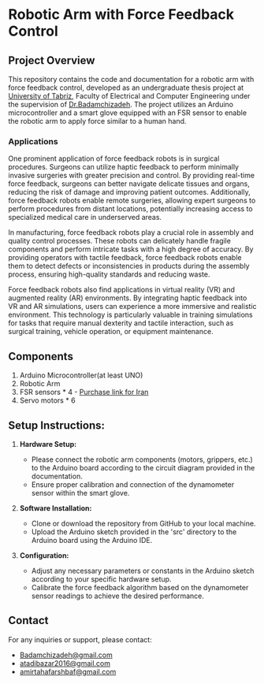 # Robotic Arm with Force Feedback Control



## Project Overview

This repository contains the code and documentation for a robotic arm with force feedback control, developed as an undergraduate thesis project at [University of Tabriz](https://tabrizu.ac.ir/en), Faculty of Electrical and Computer Engineering under the supervision of [Dr.Badamchizadeh](https://scholar.google.com/citations?user=edtNtXAAAAAJ&hl=en). The project utilizes an Arduino microcontroller and a smart glove equipped with an FSR sensor to enable the robotic arm to apply force similar to a human hand.
### Applications 

 One prominent application of force feedback robots is in surgical procedures. Surgeons can utilize haptic feedback to perform minimally invasive surgeries with greater precision and control. By providing real-time force feedback, surgeons can better navigate delicate tissues and organs, reducing the risk of damage and improving patient outcomes. Additionally, force feedback robots enable remote surgeries, allowing expert surgeons to perform procedures from distant locations, potentially increasing access to specialized medical care in underserved areas.

In manufacturing, force feedback robots play a crucial role in assembly and quality control processes. These robots can delicately handle fragile components and perform intricate tasks with a high degree of accuracy. By providing operators with tactile feedback, force feedback robots enable them to detect defects or inconsistencies in products during the assembly process, ensuring high-quality standards and reducing waste.

Force feedback robots also find applications in virtual reality (VR) and augmented reality (AR) environments. By integrating haptic feedback into VR and AR simulations, users can experience a more immersive and realistic environment. This technology is particularly valuable in training simulations for tasks that require manual dexterity and tactile interaction, such as surgical training, vehicle operation, or equipment maintenance.


## Components

1. Arduino Microcontroller(at least UNO)
2. Robotic Arm
3. FSR sensors * 4  - [Purchase link for Iran](https://thecaferobot.com/store/forse-sensitive-resistor-fsr-402)
4. Servo motors * 6



## Setup Instructions:

1. **Hardware Setup:**
   - Please connect the robotic arm components (motors, grippers, etc.) to the Arduino board according to the circuit diagram provided in the documentation.
   - Ensure proper calibration and connection of the dynamometer sensor within the smart glove.

2. **Software Installation:**
   - Clone or download the repository from GitHub to your local machine.
   - Upload the Arduino sketch provided in the 'src' directory to the Arduino board using the Arduino IDE.

3. **Configuration:**
   - Adjust any necessary parameters or constants in the Arduino sketch according to your specific hardware setup.
   - Calibrate the force feedback algorithm based on the dynamometer sensor readings to achieve the desired performance.




## Contact

For any inquiries or support, please contact:
- [Badamchizadeh@gmail.com](https://Badamchizadeh@gmail.com)
- [atadibazar2016@gmail.com](https://atadibazar2016@gmail.com)
- [amirtahafarshbaf@gmail.com](https://amirtahafarshbaf@gmail.com)



